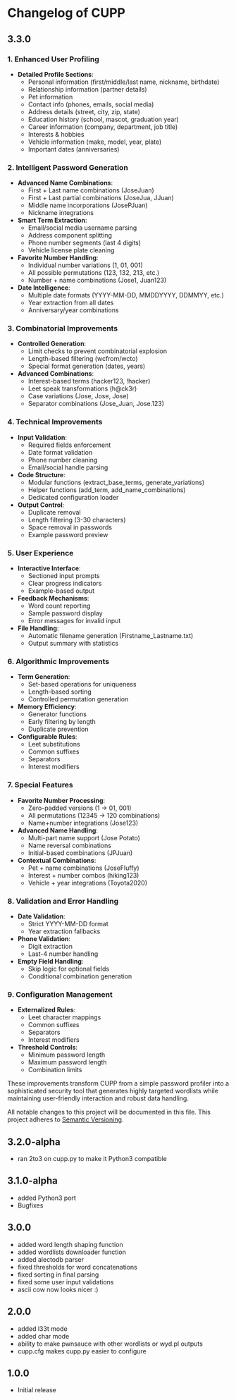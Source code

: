 # Changelog of CUPP

## 3.3.0

### 1. **Enhanced User Profiling**
- **Detailed Profile Sections**:
  - Personal information (first/middle/last name, nickname, birthdate)
  - Relationship information (partner details)
  - Pet information
  - Contact info (phones, emails, social media)
  - Address details (street, city, zip, state)
  - Education history (school, mascot, graduation year)
  - Career information (company, department, job title)
  - Interests & hobbies
  - Vehicle information (make, model, year, plate)
  - Important dates (anniversaries)

### 2. **Intelligent Password Generation**
- **Advanced Name Combinations**:
  - First + Last name combinations (JoseJuan)
  - First + Last partial combinations (JoseJua, JJuan)
  - Middle name incorporations (JosePJuan)
  - Nickname integrations
- **Smart Term Extraction**:
  - Email/social media username parsing
  - Address component splitting
  - Phone number segments (last 4 digits)
  - Vehicle license plate cleaning
- **Favorite Number Handling**:
  - Individual number variations (1, 01, 001)
  - All possible permutations (123, 132, 213, etc.)
  - Number + name combinations (Jose1, Juan123)
- **Date Intelligence**:
  - Multiple date formats (YYYY-MM-DD, MMDDYYYY, DDMMYY, etc.)
  - Year extraction from all dates
  - Anniversary/year combinations

### 3. **Combinatorial Improvements**
- **Controlled Generation**:
  - Limit checks to prevent combinatorial explosion
  - Length-based filtering (wcfrom/wcto)
  - Special format generation (dates, years)
- **Advanced Combinations**:
  - Interest-based terms (hacker123, !hacker)
  - Leet speak transformations (h@ck3r)
  - Case variations (Jose, Jose, Jose)
  - Separator combinations (Jose_Juan, Jose.123)

### 4. **Technical Improvements**
- **Input Validation**:
  - Required fields enforcement
  - Date format validation
  - Phone number cleaning
  - Email/social handle parsing
- **Code Structure**:
  - Modular functions (extract_base_terms, generate_variations)
  - Helper functions (add_term, add_name_combinations)
  - Dedicated configuration loader
- **Output Control**:
  - Duplicate removal
  - Length filtering (3-30 characters)
  - Space removal in passwords
  - Example password preview

### 5. **User Experience**
- **Interactive Interface**:
  - Sectioned input prompts
  - Clear progress indicators
  - Example-based output
- **Feedback Mechanisms**:
  - Word count reporting
  - Sample password display
  - Error messages for invalid input
- **File Handling**:
  - Automatic filename generation (Firstname_Lastname.txt)
  - Output summary with statistics

### 6. **Algorithmic Improvements**
- **Term Generation**:
  - Set-based operations for uniqueness
  - Length-based sorting
  - Controlled permutation generation
- **Memory Efficiency**:
  - Generator functions
  - Early filtering by length
  - Duplicate prevention
- **Configurable Rules**:
  - Leet substitutions
  - Common suffixes
  - Separators
  - Interest modifiers

### 7. **Special Features**
- **Favorite Number Processing**:
  - Zero-padded versions (1 → 01, 001)
  - All permutations (12345 → 120 combinations)
  - Name+number integrations (Jose123)
- **Advanced Name Handling**:
  - Multi-part name support (Jose Potato)
  - Name reversal combinations
  - Initial-based combinations (JPJuan)
- **Contextual Combinations**:
  - Pet + name combinations (JoseFluffy)
  - Interest + number combos (hiking123)
  - Vehicle + year integrations (Toyota2020)

### 8. **Validation and Error Handling**
- **Date Validation**:
  - Strict YYYY-MM-DD format
  - Year extraction fallbacks
- **Phone Validation**:
  - Digit extraction
  - Last-4 number handling
- **Empty Field Handling**:
  - Skip logic for optional fields
  - Conditional combination generation

### 9. **Configuration Management**
- **Externalized Rules**:
  - Leet character mappings
  - Common suffixes
  - Separators
  - Interest modifiers
- **Threshold Controls**:
  - Minimum password length
  - Maximum password length
  - Combination limits

These improvements transform CUPP from a simple password profiler into a sophisticated security tool that generates highly targeted wordlists while maintaining user-friendly interaction and robust data handling.

All notable changes to this project will be documented in this file.
This project adheres to [Semantic Versioning](http://semver.org/).

## 3.2.0-alpha

 - ran 2to3 on cupp.py to make it Python3 compatible

## 3.1.0-alpha
 - added Python3 port
 - Bugfixes

## 3.0.0
 - added word length shaping function
 - added wordlists downloader function
 - added alectodb parser
 - fixed thresholds for word concatenations
 - fixed sorting in final parsing
 - fixed some user input validations
 - ascii cow now looks nicer :)

## 2.0.0
 - added l33t mode
 - added char mode
 - ability to make pwnsauce with other wordlists or wyd.pl outputs
 - cupp.cfg makes cupp.py easier to configure 


## 1.0.0
- Initial release




